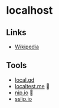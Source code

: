 # localhost

## Links

- [Wikipedia](https://en.wikipedia.org/wiki/Localhost)

## Tools

- [local.gd](https://local.gd)
- [localtest.me](https://readme.localtest.me) 🌟
- [nip.io](https://nip.io) 🌟
- [sslip.io](https://sslip.io)

